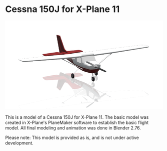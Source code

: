 # Cessna 150J for X-Plane 11
![Alt text](/C150J_icon11.png?raw=true "Cessna 150J")

This is a model of a Cessna 150J for X-Plane 11. The basic model was created in X-Plane's PlaneMaker software to establish the basic flight model. All final modeling and animation was done in Blender 2.76.

Please note: This model is provided as is, and is not under active development.
